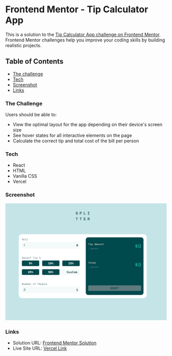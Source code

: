 # Frontend Mentor - Tip Calculator App

This is a solution to the [Tip Calculator App challenge on Frontend Mentor](https://www.frontendmentor.io/challenges/tip-calculator-app-ugJNGbJUX). Frontend Mentor challenges help you improve your coding skills by building realistic projects.

## Table of Contents

- [The challenge](#the-challenge)
- [Tech](#tech)
- [Screenshot](#screenshot)
- [Links](#links)

### The Challenge

Users should be able to:

- View the optimal layout for the app depending on their device's screen size
- See hover states for all interactive elements on the page
- Calculate the correct tip and total cost of the bill per person

### Tech

- React
- HTML
- Vanilla CSS
- Vercel

### Screenshot

![Screenshot of application](./src/assets/appPreview.png)

### Links

- Solution URL: [Frontend Mentor Solution](https://www.frontendmentor.io/challenges/tip-calculator-app-ugJNGbJUX/hub/built-using-react-flexbox-and-css-modules-4b3IwEJWT)
- Live Site URL: [Vercel Link](https://tip-calculator-pdqu3hhcr-cjislegit.vercel.app/)
